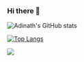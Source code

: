 ### Hi there 👋

![Adinath's GitHub stats](https://github-readme-stats.vercel.app/api?username=Adinath03&show_icons=true&theme=radical)

[![Top Langs](https://github-readme-stats.vercel.app/api/top-langs/?username=Adinath03&layout=compact)](https://github.com/anuraghazra/github-readme-stats)

<a href="https://github.com/Adinath03/Adinanth03">
  <img align="center" src="https://github-readme-stats.vercel.app/api/pin/?username=Adinath03&repo=Adinath03" />
</a>

<!--
**Adinath03/Adinath03** is a ✨ _special_ ✨ repository because its `README.md` (this file) appears on your GitHub profile.

Here are some ideas to get you started:

- 🔭 I’m currently working on ...
- 🌱 I’m currently learning ...
- 👯 I’m looking to collaborate on ...
- 🤔 I’m looking for help with ...
- 💬 Ask me about ...
- 📫 How to reach me: ...
- 😄 Pronouns: ...
- ⚡ Fun fact: ...
-->
